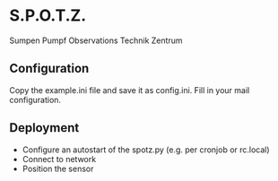 # S.P.O.T.Z.
Sumpen Pumpf Observations Technik Zentrum

## Configuration
Copy the example.ini file and save it as config.ini. Fill in your mail configuration.

## Deployment
- Configure an autostart of the spotz.py (e.g. per cronjob or rc.local)
- Connect to network
- Position the sensor